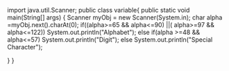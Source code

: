 import java.util.Scanner;
public class variable{
	public static void main(String[] args) {
	Scanner myObj = new Scanner(System.in);
	char alpha =myObj.next().charAt(0);
	if((alpha>=65 && alpha<=90) ||( alpha>=97 && alpha<=122))
		System.out.println("Alphabet");
	else if(alpha >=48 && alpha<=57)
		System.out.println("Digit");
	else
		System.out.println("Special Character");

}
}
